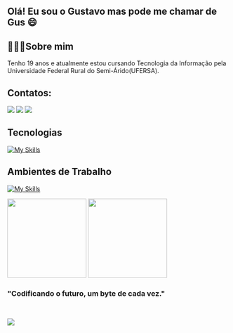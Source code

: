 ## Olá! Eu sou o Gustavo mas pode me chamar de Gus 😄

## 🧑🏽‍💻Sobre mim

Tenho 19 anos e atualmente estou cursando Tecnologia da Informação pela Universidade Federal Rural do Semi-Árido(UFERSA).

## Contatos:

<div>
<a href="mailto:joaogustavolima084@gmail.com" target="_blank"><img src="https://img.shields.io/badge/Gmail-D14836?style=for-the-badge&logo=gmail&logoColor=white" target="_blank"/></a>
<a href="https://www.linkedin.com/in/jo%C3%A3o-gustavo-souza-lima-669869245/" target="_blank"><img src="https://img.shields.io/badge/LinkedIn-0077B5?style=for-the-badge&logo=linkedin&logoColor=white" target="_blank"/></a>
<a href="https://www.instagram.com/gustavo.jsl_/" target="_blank"><img src="https://img.shields.io/badge/Instagram-E4405F?style=for-the-badge&logo=instagram&logoColor=white" target="_blank"/></a>
</div>

## Tecnologias

[![My Skills](https://skillicons.dev/icons?i=py,c,js,html,css,git,github)](https://skillicons.dev)

## Ambientes de Trabalho

[![My Skills](https://skillicons.dev/icons?i=pycharm,vscode)](https://skillicons.dev)

<div>
<img height="180em" src="https://github-readme-stats.vercel.app/api?username=gusjjpv&show_icons=true&theme=dracula"/>
<img height="180em" src="https://github-readme-stats.vercel.app/api/top-langs/?username=gusjjpv&layout=compact&langs_count=7&theme=dracula"/>


### "Codificando o futuro, um byte de cada vez."
<br/>

[![](https://visitcount.itsvg.in/api?id=gusjjpv&icon=9&color=11)](https://visitcount.itsvg.in)
